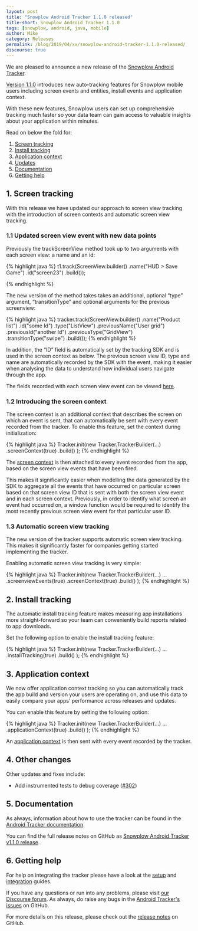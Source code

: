 ```yaml
---
layout: post
title: "Snowplow Android Tracker 1.1.0 released"
title-short: Snowplow Android Tracker 1.1.0
tags: [snowplow, android, java, mobile]
author: Mike
category: Releases
permalink: /blog/2019/04/xx/snowplow-android-tracker-1.1.0-released/
discourse: true
---
```


We are pleased to announce a new release of the [Snowplow Android Tracker][repo].

[Version 1.1.0][release-notes] introduces new auto-tracking features for Snowplow mobile users including screen events and entities, install events and application context.

With these new features, Snowplow users can set up comprehensive tracking much faster so your data team can gain access to valuable insights about your application within minutes. 

Read on below the fold for:

1. [Screen tracking](#screens)
2. [Install tracking](#installs)
3. [Application context](#application)
4. [Updates](#updates)
5. [Documentation](#docs)
6. [Getting help](#help)

<!--more-->

<h2 id="screens">1. Screen tracking</h2>

With this release we have updated our approach to screen view tracking with the introduction of screen contexts and automatic screen view tracking.

### 1.1 Updated screen view event with new data points

Previously the trackScreenView method took up to two arguments with each screen view: a name and an id:

{% highlight java %}
t1.track(ScreenView.builder()
    .name("HUD > Save Game")
    .id("screen23")
    .build());

{% endhighlight %}

The new version of the method takes takes an additional, optional “type” argument, “transitionType” and optional arguments for the previous screenview:

{% highlight java %}
tracker.track(ScreenView.builder()
    .name("Product list")
    .id("some Id")
    .type("ListView")
    .previousName("User grid")
    .previousId("another Id")
    .previousType("GridView")
    .transitionType("swipe")
    .build());
{% endhighlight %}

In addition, the “ID” field is automatically set by the tracking SDK and is used in the screen context as below. The previous screen view ID, type and name are automatically recorded by the SDK with the event, making it easier when analysing the data to understand how individual users navigate through the app.

The fields recorded with each screen view event can be viewed [here](https://github.com/snowplow/iglu-central/schemas/com.snowplowanalytics.mobile/screen_view/jsonschema/1-0-0).

### 1.2 Introducing the screen context

The screen context is an additional context that describes the screen on which an event is sent, that can automatically be sent with every event recorded from the tracker. To enable this feature, set the context during initialization:

{% highlight java %}
Tracker.init(new Tracker.TrackerBuilder(...)
  .screenContext(true)
  .build()
);
{% endhighlight %}

The [screen context](https://github.com/snowplow/iglu-central/blob/b3d1083c60c45416b7713237a43cc628704606dd/schemas/com.snowplowanalytics.mobile/screen/jsonschema/1-0-0) is then attached to every event recorded from the app, based on the screen view events that have been fired.

This makes it significantly easier when modelling the data generated by the SDK to aggregate all the events that have occurred on particular screen based on that screen view ID that is sent with both the screen view event and in each screen context. Previously, in order to identify what screen an event had occurred on, a window function would be required to identify the most recently previous screen view event for that particular user ID.

### 1.3 Automatic screen view tracking

The new version of the tracker supports automatic screen view tracking. This makes it significantly faster for companies getting started implementing the tracker.

Enabling automatic screen view tracking is very simple:

{% highlight java %}
Tracker.init(new Tracker.TrackerBuilder(...)
  ...
  .screenviewEvents(true)
  .screenContext(true)
  .build()
);
{% endhighlight %}




<h2 id="installs">2. Install tracking</h2>

The automatic install tracking feature makes measuring app installations more straight-forward so your team can conveniently build reports related to app downloads.

Set the following option to enable the install tracking feature:

{% highlight java %}
Tracker.init(new Tracker.TrackerBuilder(...)
  ...
  .installTracking(true)
  .build()
);
{% endhighlight %}

<h2 id="application">3. Application context</h2>

We now offer application context tracking so you can automatically track the app build and version your users are operating on, and use this data to easily compare your apps’ performance across releases and updates. 

You can enable this feature by setting the following option: 

{% highlight java %}
Tracker.init(new Tracker.TrackerBuilder(...)
  ...
  .applicationContext(true)
  .build()
);
{% endhighlight %}

An [application context](https://github.com/snowplow/iglu-central/blob/master/schemas/com.snowplowanalytics.mobile/application/jsonschema/1-0-0) is then sent with every event recorded by the tracker.

<h2 id="updates">4. Other changes</h2>

Other updates and fixes include:

* Add instrumented tests to debug coverage ([#302][302])

<h2 id="docs">5. Documentation</h2>

As always, information about how to use the tracker can be found in the [Android Tracker documentation][docs].

You can find the full release notes on GitHub as [Snowplow Android Tracker v1.1.0 release][release-notes].

<h2 id="help">6. Getting help</h2>

For help on integrating the tracker please have a look at the [setup][android-setup] and [integration][integration] guides.

If you have any questions or run into any problems, please visit [our Discourse forum][discourse]. As always, do raise any bugs in the [Android Tracker's issues][android-issues] on GitHub.

For more details on this release, please check out the [release notes][release-notes] on GitHub.

[repo]: https://github.com/snowplow/snowplow-android-tracker
[docs]: http://docs.snowplowanalytics.com/open-source/snowplow/trackers/android-tracker/1.1.0/
[release-notes]: https://github.com/snowplow/snowplow-android-tracker/releases/tag/1.1.0
[android-setup]: https://github.com/snowplow/snowplow/wiki/Android-Tracker-Setup
[android-issues]: https://github.com/snowplow/snowplow-android-tracker/issues

[302]: https://github.com/snowplow/snowplow-android-tracker/issues/302

[demo-walkthrough]: https://github.com/snowplow/snowplow/wiki/Android-app-walkthrough#walkthrough
[integration]: https://github.com/snowplow/snowplow/wiki/Android-Integration
[testing]: https://github.com/snowplow/snowplow/wiki/Android-Testing-locally-and-Debugging

[discourse]: http://discourse.snowplowanalytics.com/
